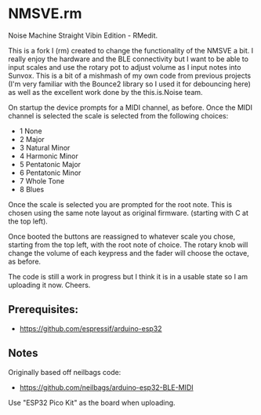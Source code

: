 # NMSVE.rm
Noise Machine Straight Vibin Edition - RMedit.

This is a fork I (rm) created to change the functionality of the NMSVE a bit. I really enjoy the hardware and the BLE connectivity but I want to be able to input scales and use the rotary pot to adjust volume as I input notes into Sunvox. This is a bit of a mishmash of my own code from previous projects (I'm very familiar with the Bounce2 library so I used it for debouncing here) as well as the excellent work done by the this.is.Noise team.

On startup the device prompts for a MIDI channel, as before. Once the MIDI channel is selected the scale is selected from the following choices:

* 1	None
* 2	Major
* 3	Natural Minor
* 4	Harmonic Minor
* 5	Pentatonic Major
* 6	Pentatonic Minor
* 7	Whole Tone
* 8	Blues

Once the scale is selected you are prompted for the root note. This is chosen using the same note layout as original firmware. (starting with C at the top left).

Once booted the buttons are reassigned to whatever scale you chose, starting from the top left, with the root note of choice. The rotary knob will change the volume of each keypress and the fader will choose the octave, as before.

The code is still a work in progress but I think it is in a usable state so I am uploading it now. Cheers.

## Prerequisites:
 * https://github.com/espressif/arduino-esp32
 
## Notes
 Originally based off neilbags code:
 * https://github.com/neilbags/arduino-esp32-BLE-MIDI
 
 Use "ESP32 Pico Kit" as the board when uploading.
